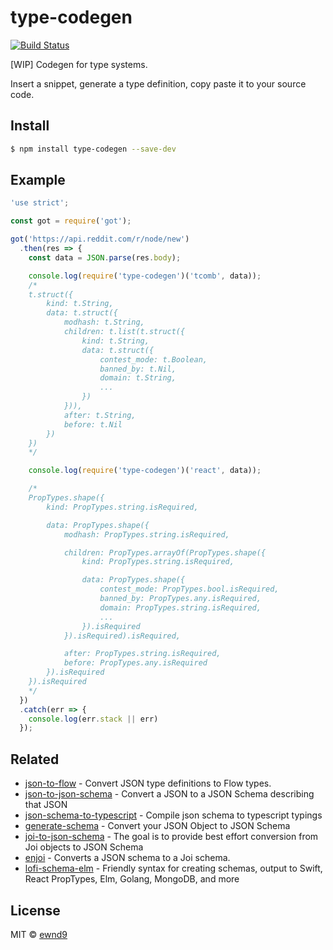 # type-codegen

[![Build Status](https://travis-ci.org/ewnd9/type-codegen.svg?branch=master)](https://travis-ci.org/ewnd9/type-codegen)

[WIP] Codegen for type systems.

Insert a snippet, generate a type definition, copy paste it to your source code.

## Install

```sh
$ npm install type-codegen --save-dev
```

## Example

```js
'use strict';

const got = require('got');

got('https://api.reddit.com/r/node/new')
  .then(res => {
    const data = JSON.parse(res.body);

    console.log(require('type-codegen')('tcomb', data));
    /*
    t.struct({
        kind: t.String,
        data: t.struct({
            modhash: t.String,
            children: t.list(t.struct({
                kind: t.String,
                data: t.struct({
                    contest_mode: t.Boolean,
                    banned_by: t.Nil,
                    domain: t.String,
                    ...
                })
            })),
            after: t.String,
            before: t.Nil
        })
    })
    */

    console.log(require('type-codegen')('react', data));

    /*
    PropTypes.shape({
        kind: PropTypes.string.isRequired,

        data: PropTypes.shape({
            modhash: PropTypes.string.isRequired,

            children: PropTypes.arrayOf(PropTypes.shape({
                kind: PropTypes.string.isRequired,

                data: PropTypes.shape({
                    contest_mode: PropTypes.bool.isRequired,
                    banned_by: PropTypes.any.isRequired,
                    domain: PropTypes.string.isRequired,
                    ...
                }).isRequired
            }).isRequired).isRequired,

            after: PropTypes.string.isRequired,
            before: PropTypes.any.isRequired
        }).isRequired
    }).isRequired
    */
  })
  .catch(err => {
    console.log(err.stack || err)
  });
```

## Related

- [json-to-flow](https://www.npmjs.com/package/json-to-flow) - Convert JSON type definitions to Flow types.
- [json-to-json-schema](https://github.com/mohsen1/json-to-json-schema) - Convert a JSON to a JSON Schema describing that JSON
- [json-schema-to-typescript](https://github.com/bcherny/json-schema-to-typescript) - Compile json schema to typescript typings
- [generate-schema](https://github.com/nijikokun/generate-schema) - Convert your JSON Object to JSON Schema
- [joi-to-json-schema](https://github.com/lightsofapollo/joi-to-json-schema) - The goal is to provide best effort conversion from Joi objects to JSON Schema
- [enjoi](https://github.com/tlivings/enjoi) - Converts a JSON schema to a Joi schema.
- [lofi-schema-elm](https://github.com/RoyalIcing/lofi-schema-elm) - Friendly syntax for creating schemas, output to Swift, React PropTypes, Elm, Golang, MongoDB, and more

## License

MIT © [ewnd9](http://ewnd9.com)
